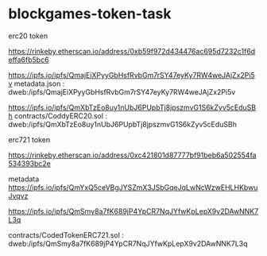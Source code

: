 # blockgames-token-task

erc20 token

https://rinkeby.etherscan.io/address/0xb59f972d434476ac695d7232c1f6deffa6fb5bc6

https://ipfs.io/ipfs/QmajEiXPyyGbHsfRvbGm7rSY47eyKy7RW4weJAjZx2Pi5v
metadata.json : 
dweb:/ipfs/QmajEiXPyyGbHsfRvbGm7rSY47eyKy7RW4weJAjZx2Pi5v

https://ipfs.io/ipfs/QmXbTzEo8uy1nUbJ6PUpbTj8jpszmvG1S6kZyv5cEduSBh
contracts/CoddyERC20.sol : 
dweb:/ipfs/QmXbTzEo8uy1nUbJ6PUpbTj8jpszmvG1S6kZyv5cEduSBh



erc721 token

https://rinkeby.etherscan.io/address/0xc421801d87777bf91beb6a502554fa534393bc2e

metadata
https://ipfs.io/ipfs/QmYxQ5ceVBgJYSZmX3JSbGqeJqLwNcWzwEHLHKbwuJvqvz

https://ipfs.io/ipfs/QmSmy8a7fK689jP4YpCR7NqJYfwKpLepX9v2DAwNNK7L3q

contracts/CodedTokenERC721.sol : 
dweb:/ipfs/QmSmy8a7fK689jP4YpCR7NqJYfwKpLepX9v2DAwNNK7L3q
